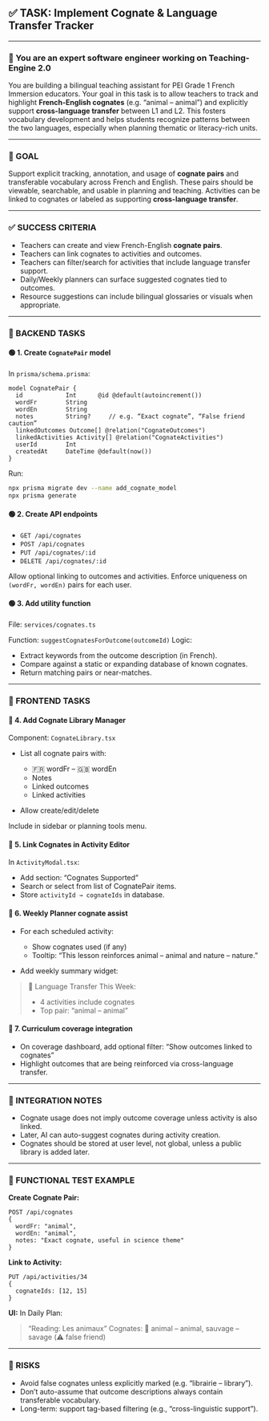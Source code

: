 ## ✅ TASK: Implement Cognate & Language Transfer Tracker

---

### 🧠 You are an expert software engineer working on Teaching-Engine 2.0

You are building a bilingual teaching assistant for PEI Grade 1 French Immersion educators. Your goal in this task is to allow teachers to track and highlight **French-English cognates** (e.g. “animal – animal”) and explicitly support **cross-language transfer** between L1 and L2. This fosters vocabulary development and helps students recognize patterns between the two languages, especially when planning thematic or literacy-rich units.

---

### 🔹 GOAL

Support explicit tracking, annotation, and usage of **cognate pairs** and transferable vocabulary across French and English. These pairs should be viewable, searchable, and usable in planning and teaching. Activities can be linked to cognates or labeled as supporting **cross-language transfer**.

---

### ✅ SUCCESS CRITERIA

- Teachers can create and view French-English **cognate pairs**.
- Teachers can link cognates to activities and outcomes.
- Teachers can filter/search for activities that include language transfer support.
- Daily/Weekly planners can surface suggested cognates tied to outcomes.
- Resource suggestions can include bilingual glossaries or visuals when appropriate.

---

### 🔧 BACKEND TASKS

#### 🟢 1. Create `CognatePair` model

In `prisma/schema.prisma`:

```prisma
model CognatePair {
  id            Int      @id @default(autoincrement())
  wordFr        String
  wordEn        String
  notes         String?     // e.g. “Exact cognate”, “False friend caution”
  linkedOutcomes Outcome[] @relation("CognateOutcomes")
  linkedActivities Activity[] @relation("CognateActivities")
  userId        Int
  createdAt     DateTime @default(now())
}
```

Run:

```bash
npx prisma migrate dev --name add_cognate_model
npx prisma generate
```

#### 🟢 2. Create API endpoints

- `GET /api/cognates`
- `POST /api/cognates`
- `PUT /api/cognates/:id`
- `DELETE /api/cognates/:id`

Allow optional linking to outcomes and activities. Enforce uniqueness on `(wordFr, wordEn)` pairs for each user.

#### 🟢 3. Add utility function

File: `services/cognates.ts`

Function: `suggestCognatesForOutcome(outcomeId)`
Logic:

- Extract keywords from the outcome description (in French).
- Compare against a static or expanding database of known cognates.
- Return matching pairs or near-matches.

---

### 🎨 FRONTEND TASKS

#### 🔵 4. Add Cognate Library Manager

Component: `CognateLibrary.tsx`

- List all cognate pairs with:

  - 🇫🇷 wordFr – 🇬🇧 wordEn
  - Notes
  - Linked outcomes
  - Linked activities

- Allow create/edit/delete

Include in sidebar or planning tools menu.

#### 🔵 5. Link Cognates in Activity Editor

In `ActivityModal.tsx`:

- Add section: “Cognates Supported”
- Search or select from list of CognatePair items.
- Store `activityId → cognateIds` in database.

#### 🔵 6. Weekly Planner cognate assist

- For each scheduled activity:

  - Show cognates used (if any)
  - Tooltip: “This lesson reinforces animal – animal and nature – nature.”

- Add weekly summary widget:

> 🧠 Language Transfer This Week:
>
> - 4 activities include cognates
> - Top pair: “animal – animal”

#### 🔵 7. Curriculum coverage integration

- On coverage dashboard, add optional filter: “Show outcomes linked to cognates”
- Highlight outcomes that are being reinforced via cross-language transfer.

---

### 🔗 INTEGRATION NOTES

- Cognate usage does not imply outcome coverage unless activity is also linked.
- Later, AI can auto-suggest cognates during activity creation.
- Cognates should be stored at user level, not global, unless a public library is added later.

---

### 🧪 FUNCTIONAL TEST EXAMPLE

**Create Cognate Pair:**

```http
POST /api/cognates
{
  wordFr: "animal",
  wordEn: "animal",
  notes: "Exact cognate, useful in science theme"
}
```

**Link to Activity:**

```http
PUT /api/activities/34
{
  cognateIds: [12, 15]
}
```

**UI:**
In Daily Plan:

> “Reading: Les animaux”
> Cognates: 🧠 animal – animal, sauvage – savage (⚠️ false friend)

---

### 🚩 RISKS

- Avoid false cognates unless explicitly marked (e.g. “librairie – library”).
- Don’t auto-assume that outcome descriptions always contain transferable vocabulary.
- Long-term: support tag-based filtering (e.g., “cross-linguistic support”).
